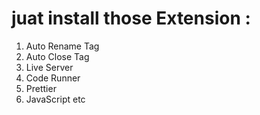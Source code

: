 # juat install those Extension :
 1. Auto Rename Tag
 2. Auto Close Tag
 3. Live Server
 4. Code Runner
 5. Prettier
 6. JavaScript etc
 
